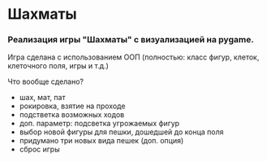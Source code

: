 # Шахматы

### Реализация игры "Шахматы" с визуализацией на pygame. 
Игра сделана с использованием ООП (полностью: класс фигур, клеток, клеточного поля, игры и т.д.)

Что вообще сделано?
* шах, мат, пат
* рокировка, взятие на проходе
* подстветка возможных ходов
* доп. параметр: подсветка угрожаемых фигур
* выбор новой фигуры для пешки, дошедшей до конца поля
* придумано три новых вида пешек (доп. опция)
* сброс игры

